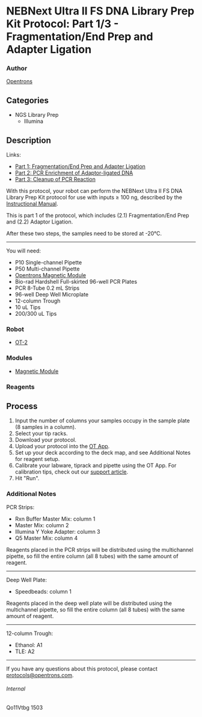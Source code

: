 # NEBNext Ultra II FS DNA Library Prep Kit Protocol: Part 1/3 - Fragmentation/End Prep and Adapter Ligation

### Author
[Opentrons](http://www.opentrons.com/)

## Categories
* NGS Library Prep
    * Illumina

## Description
Links:
* [Part 1: Fragmentation/End Prep and Adapter Ligation](./1503-dr-travis-glenn-lab-uga-ehs-part1)
* [Part 2: PCR Enrichment of Adaptor-ligated DNA](./1503-dr-travis-glenn-lab-uga-ehs-part2)
* [Part 3: Cleanup of PCR Reaction](./1503-dr-travis-glenn-lab-uga-ehs-part3)

With this protocol, your robot can perform the NEBNext Ultra II FS DNA Library Prep Kit protocol for use with inputs ≥ 100 ng, described by the [Instructional Manual](https://www.neb.com/protocols/2017/10/25/protocol-for-use-with-inputs-greater-100-ng-e7805-e6177).

This is part 1 of the protocol, which includes (2.1) Fragmentation/End Prep and (2.2) Adaptor Ligation.

After these two steps, the samples need to be stored at -20°C.

---

You will need:
* P10 Single-channel Pipette
* P50 Multi-channel Pipette
* [Opentrons Magnetic Module](https://shop.opentrons.com/products/magdeck)
* Bio-rad Hardshell Full-skirted 96-well PCR Plates
* PCR 8-Tube 0.2 mL Strips
* 96-well Deep Well Microplate
* 12-column Trough
* 10 uL Tips
* 200/300 uL Tips


### Robot
* [OT-2](https://opentrons.com/ot-2)

### Modules
* [Magnetic Module](https://shop.opentrons.com/products/magdeck)

### Reagents

## Process
1. Input the number of columns your samples occupy in the sample plate (8 samples in a column).
2. Select your tip racks.
3. Download your protocol.
4. Upload your protocol into the [OT App](https://opentrons.com/ot-app).
5. Set up your deck according to the deck map, and see Additional Notes for reagent setup.
6. Calibrate your labware, tiprack and pipette using the OT App. For calibration tips, check out our [support article](https://support.opentrons.com/ot-2/getting-started-software-setup/deck-calibration).
7. Hit "Run".


### Additional Notes
PCR Strips:  

* Rxn Buffer Master Mix: column 1
* Master Mix: column 2
* Illumina Y Yoke Adapter: column 3
* Q5 Master Mix: column 4

Reagents placed in the PCR strips will be distributed using the multichannel pipette, so fill the entire column (all 8 tubes) with the same amount of reagent.  

---

Deep Well Plate:

* Speedbeads: column 1

Reagents placed in the deep well plate will be distributed using the multichannel pipette, so fill the entire column (all 8 tubes) with the same amount of reagent.  

---

12-column Trough:

* Ethanol: A1
* TLE: A2

---


If you have any questions about this protocol, please contact protocols@opentrons.com.

###### Internal
Qo11Vtbg
1503
